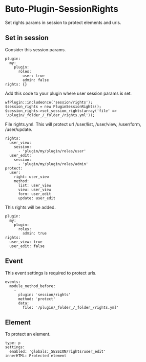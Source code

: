 # Buto-Plugin-SessionRights
Set rights params in session to protect elements and urls.
## Set in session
Consider this session params.
```
plugin:
  my:
    plugin:
      roles:
        user: true
        admin: false
rights: {}
```
Add this code to your plugin where user session params is set. 
```
wfPlugin::includeonce('session/rights');
$session_rights = new PluginSessionRights();
$session_rights->set_session_rights(array('file' => '/plugin/_folder_/_folder_/rights.yml'));
```
File rights.yml. This will protect url /user/list, /user/view, /user/form, /user/update.
```
rights:
  user_view:
    session:
      - 'plugin/my/plugin/roles/user'
  user_edit:
    session:
      - 'plugin/my/plugin/roles/admin'
protect:
  user:
    right: user_view
    method:
      list: user_view
      view: user_view
      form: user_edit
      update: user_edit
```
This rights will be added.
```
plugin:
  my:
    plugin:
      roles:
        admin: true
rights:
  user_view: true
  user_edit: false
```
## Event
This event settings is required to protect urls.
```
events:
  module_method_before:
    -
      plugin: 'session/rights'
      method: 'protect'
      data:
        file: '/plugin/_folder_/_folder_/rights.yml'
```
## Element
To protect an element.
```
type: p
settings:
  enabled: 'globals:_SESSION/rights/user_edit'
innerHTML: Protected element
```
